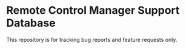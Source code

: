 # Remote Control Manager Support Database

This repository is for tracking bug reports and feature requests only.
